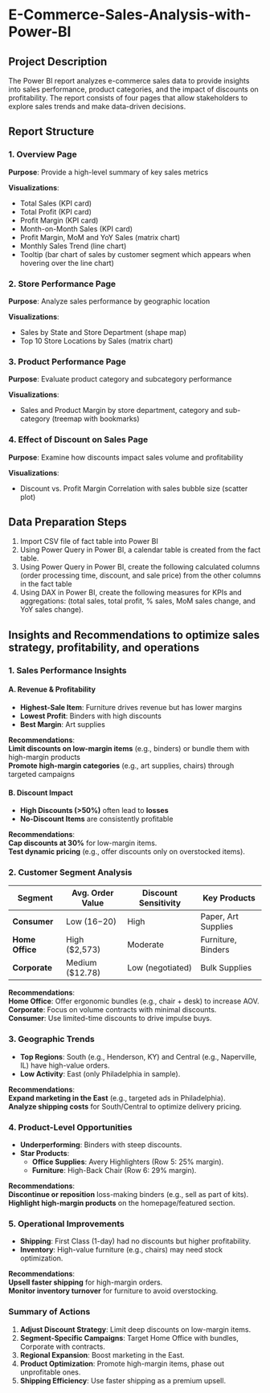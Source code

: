 # E-Commerce-Sales-Analysis-with-Power-BI

## Project Description
The Power BI report analyzes e-commerce sales data to provide insights into sales performance, product categories, and the impact of discounts on profitability. The report consists of four pages that allow stakeholders to explore sales trends and make data-driven decisions.

## Report Structure

### 1. Overview Page
**Purpose**: Provide a high-level summary of key sales metrics

**Visualizations**:
- Total Sales (KPI card)
- Total Profit (KPI card)
- Profit Margin (KPI card)
- Month-on-Month Sales (KPI card)
- Profit Margin, MoM and YoY Sales (matrix chart)  
- Monthly Sales Trend (line chart)
- Tooltip (bar chart of sales by customer segment which appears when hovering over the line chart)

### 2. Store Performance Page
**Purpose**: Analyze sales performance by geographic location

**Visualizations**:
- Sales by State and Store Department (shape map)
- Top 10 Store Locations by Sales (matrix chart)

### 3. Product Performance Page
**Purpose**: Evaluate product category and subcategory performance

**Visualizations**:
- Sales and Product Margin by store department, category and sub-category (treemap with bookmarks)

### 4. Effect of Discount on Sales Page
**Purpose**: Examine how discounts impact sales volume and profitability

**Visualizations**:
- Discount vs. Profit Margin Correlation with sales bubble size (scatter plot)

## Data Preparation Steps
1. Import CSV file of fact table into Power BI
2. Using Power Query in Power BI, a calendar table is created from the fact table. 
3. Using Power Query in Power BI, create the following calculated columns (order processing time, discount, and sale price) from the other columns in the fact table
4. Using DAX in Power BI, create the following measures for KPIs and aggregations: (total sales, total profit, % sales, MoM sales change, and YoY sales change).

## Insights and Recommendations to optimize sales strategy, profitability, and operations

### **1. Sales Performance Insights**
#### **A. Revenue & Profitability**
- **Highest-Sale Item**: Furniture drives revenue but has lower margins  
- **Lowest Profit**: Binders with high discounts  
- **Best Margin**: Art supplies  

**Recommendations**:  
 **Limit discounts on low-margin items** (e.g., binders) or bundle them with high-margin products  
 **Promote high-margin categories** (e.g., art supplies, chairs) through targeted campaigns  

#### **B. Discount Impact**
- **High Discounts (>50%)** often lead to **losses**  
- **No-Discount Items** are consistently profitable  

**Recommendations**:  
 **Cap discounts at 30%** for low-margin items.  
 **Test dynamic pricing** (e.g., offer discounts only on overstocked items).  

### **2. Customer Segment Analysis**
| Segment      | Avg. Order Value | Discount Sensitivity | Key Products          |  
|--------------|------------------|----------------------|-----------------------|  
| **Consumer** | Low ($16-$20)    | High                 | Paper, Art Supplies  |  
| **Home Office** | High ($2,573) | Moderate             | Furniture, Binders   |  
| **Corporate** | Medium ($12.78)  | Low (negotiated)     | Bulk Supplies        |  

**Recommendations**:  
 **Home Office**: Offer ergonomic bundles (e.g., chair + desk) to increase AOV.  
 **Corporate**: Focus on volume contracts with minimal discounts.  
 **Consumer**: Use limited-time discounts to drive impulse buys.  

### **3. Geographic Trends**
- **Top Regions**: South (e.g., Henderson, KY) and Central (e.g., Naperville, IL) have high-value orders.  
- **Low Activity**: East (only Philadelphia in sample).  

**Recommendations**:  
 **Expand marketing in the East** (e.g., targeted ads in Philadelphia).  
 **Analyze shipping costs** for South/Central to optimize delivery pricing.  

### **4. Product-Level Opportunities**
- **Underperforming**: Binders with steep discounts.  
- **Star Products**:  
  - **Office Supplies**: Avery Highlighters (Row 5: 25% margin).  
  - **Furniture**: High-Back Chair (Row 6: 29% margin).  

**Recommendations**:  
 **Discontinue or reposition** loss-making binders (e.g., sell as part of kits).  
 **Highlight high-margin products** on the homepage/featured section.  

### **5. Operational Improvements**
- **Shipping**: First Class (1-day) had no discounts but higher profitability.  
- **Inventory**: High-value furniture (e.g., chairs) may need stock optimization.  

**Recommendations**:  
 **Upsell faster shipping** for high-margin orders.  
 **Monitor inventory turnover** for furniture to avoid overstocking.  

### **Summary of Actions**  
1. **Adjust Discount Strategy**: Limit deep discounts on low-margin items.  
2. **Segment-Specific Campaigns**: Target Home Office with bundles, Corporate with contracts.  
3. **Regional Expansion**: Boost marketing in the East.  
4. **Product Optimization**: Promote high-margin items, phase out unprofitable ones.  
5. **Shipping Efficiency**: Use faster shipping as a premium upsell.  
